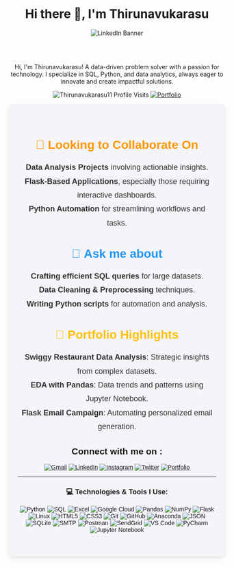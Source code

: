<h1 align="center">Hi there 👋, I'm <strong>Thirunavukarasu</strong></h1> 


<p align="center">
<img src="https://raw.githubusercontent.com/Thirunavukarasu11/linkedin-Bg-banner/main/banner.jpg" alt="LinkedIn Banner">

<div><br><br>
<p align="center">
Hi, I'm Thirunavukarasu! A data-driven problem solver with a passion for technology. I specialize in SQL, Python, and data analytics, always eager to innovate and create impactful solutions.
</p>

  <p align="center">
<img src="https://komarev.com/ghpvc/?username=Thirunavukarasu11&label=Profile%20views&color=6805D3&style=for-the-badge" alt="Thirunavukarasu11 Profile Visits" />
  <a href="https://thirunavukarasu11-portfolio.netlify.app/"><img alt="Portfolio" src="https://img.shields.io/badge/my_portfolio-000?style=for-the-badge&logo=ko-fi&logoColor=white" /></a>
<p align="center">


<section style="text-align: center; padding: 40px 20px; font-family: 'Arial', sans-serif; background-color: #f4f4f9; border-radius: 8px; box-shadow: 0 4px 10px rgba(0, 0, 0, 0.1); max-width: 800px; margin: auto;">

  <!-- Looking to Collaborate Section -->
<h2 style="font-size: 28px; color: #FF9800; font-weight: 600; margin-bottom: 20px;">👯 <strong>Looking to Collaborate On</strong></h2>
<ul style="list-style-type: none; padding: 0; font-size: 18px; color: #333; line-height: 1.8;">
  <li> <strong>Data Analysis Projects</strong> involving actionable insights.</li>
  <li> <strong>Flask-Based Applications</strong>, especially those requiring interactive dashboards.</li>
  <li> <strong>Python Automation</strong> for streamlining workflows and tasks.</li>
</ul>

<!-- Ask Me About Section -->
<h2 style="font-size: 28px; color: #2196F3; font-weight: 600; margin-top: 40px; margin-bottom: 20px;">💬 <strong>Ask me about</strong></h2>
<ul style="list-style-type: none; padding: 0; font-size: 18px; color: #333; line-height: 1.8;">
  <li> <strong>Crafting efficient SQL queries</strong> for large datasets.</li>
  <li> <strong>Data Cleaning & Preprocessing</strong> techniques.</li>
  <li> <strong>Writing Python scripts</strong> for automation and analysis.</li>
</ul>


<!-- Portfolio Highlights Section -->
<h2 style="font-size: 28px; color: #FFC107; font-weight: 600; margin-top: 40px; margin-bottom: 20px;">📂 <strong>Portfolio Highlights</strong></h2>
<ul style="list-style-type: none; padding: 0; font-size: 18px; color: #333; line-height: 1.8;">
  <li> <strong>Swiggy Restaurant Data Analysis</strong>: Strategic insights from complex datasets.</li>
  <li> <strong>EDA with Pandas</strong>: Data trends and patterns using Jupyter Notebook.</li>
  <li> <strong>Flask Email Campaign</strong>: Automating personalized email generation.</li>
</ul>

<h2 align="center"> Connect with me on :  </h2>

<div align="center">
  <a href="mailto:thirunavukarasu110902@gmail.com"><img alt="Gmail" src="https://img.shields.io/badge/Gmail-D14836?style=for-the-badge&logo=gmail&logoColor=white" /></a>
  <a href="https://linkedin.com/in/thiru11"><img alt="LinkedIn" src="https://img.shields.io/badge/linkedin-%230077B5.svg?style=for-the-badge&logo=linkedin&logoColor=white" /></a>
  <a href="https://www.instagram.com/its_me_thiru.__/"><img alt="Instagram" src="https://img.shields.io/badge/instagram-%23E4405F.svg?style=for-the-badge&logo=Instagram&logoColor=white" /></a>
  <a href="https://x.com/crazy_boy_thiru"><img alt="Twitter" src="https://img.shields.io/badge/Twitter-%231DA1F2.svg?style=for-the-badge&logo=Twitter&logoColor=white" /></a>
  <a href="https://thirunavukarasu11-portfolio.netlify.app/">
    <img alt="Portfolio" src="https://img.shields.io/badge/my_portfolio-000?style=for-the-badge&logo=ko-fi&logoColor=white" />
</a>
</a> 
</div>

---

### 💻 **Technologies & Tools I Use:**

  <p align="center">
  <img src="https://img.shields.io/badge/python-3670A0?style=for-the-badge&logo=python&logoColor=ffdd54" alt="Python" />
  <img src="https://img.shields.io/badge/sql-4479A1?style=for-the-badge&logo=mysql&logoColor=white" alt="SQL" />
  <img src="https://img.shields.io/badge/microsoft%20excel-217346?style=for-the-badge&logo=microsoft-excel&logoColor=white" alt="Excel" />
  <img src="https://img.shields.io/badge/GoogleCloud-%234285F4.svg?style=for-the-badge&logo=google-cloud&logoColor=white" alt="Google Cloud" />
  <img src="https://img.shields.io/badge/pandas-%23150458.svg?style=for-the-badge&logo=pandas&logoColor=white" alt="Pandas" />
  <img src="https://img.shields.io/badge/numpy-%23013243.svg?style=for-the-badge&logo=numpy&logoColor=white" alt="NumPy" />
  <img src="https://img.shields.io/badge/flask-%23000.svg?style=for-the-badge&logo=flask&logoColor=white" alt="Flask" />
  <img src="https://img.shields.io/badge/Linux-FCC624?style=for-the-badge&logo=linux&logoColor=black" alt="Linux" />
  <img src="https://img.shields.io/badge/html5-%23E34F26.svg?style=for-the-badge&logo=html5&logoColor=white" alt="HTML5" />
  <img src="https://img.shields.io/badge/css3-%231572B6.svg?style=for-the-badge&logo=css3&logoColor=white" alt="CSS3" />
  <img src="https://img.shields.io/badge/Git-fc6d26?style=for-the-badge&logo=git&logoColor=white" alt="Git" />
  <img src="https://img.shields.io/badge/github-181717?style=for-the-badge&logo=github&logoColor=white" alt="GitHub" />
  <img src="https://img.shields.io/badge/Anaconda-%2344A833.svg?style=for-the-badge&logo=anaconda&logoColor=white" alt="Anaconda" />
  <img src="https://img.shields.io/badge/json-%23F7F7F7.svg?style=for-the-badge&logo=json&logoColor=black" alt="JSON" />
  <img src="https://img.shields.io/badge/sqlite-%2307405e.svg?style=for-the-badge&logo=sqlite&logoColor=white" alt="SQLite" />
  <img src="https://img.shields.io/badge/smtp-%23FF9900.svg?style=for-the-badge&logo=smtp&logoColor=white" alt="SMTP" />
  <img src="https://img.shields.io/badge/Postman-FF6C37?style=for-the-badge&logo=postman&logoColor=white" alt="Postman" />
  <img src="https://img.shields.io/badge/SendGrid-%230080D0.svg?style=for-the-badge&logo=sendgrid&logoColor=white" alt="SendGrid" />
  <img src="https://img.shields.io/badge/VS%20Code-007ACC?style=for-the-badge&logo=visual-studio-code&logoColor=white" alt="VS Code" />
  <img src="https://img.shields.io/badge/PyCharm-000000?style=for-the-badge&logo=pycharm&logoColor=white" alt="PyCharm" />
  <img src="https://img.shields.io/badge/jupyter-%23F37626.svg?style=for-the-badge&logo=jupyter&logoColor=white" alt="Jupyter Notebook" />
</p>


